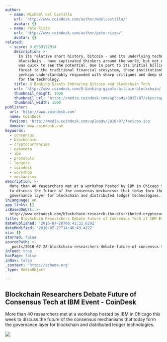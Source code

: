 ```yaml
---
author:
  - name: Michael del Castillo
    url: 'http://www.coindesk.com/author/mdelcastillo/'
    avatar: {}
  - name: Pete Rizzo
    url: 'http://www.coindesk.com/author/pete-rizzo/'
    avatar: {}
related:
  - score: 0.6559132934
    description: >-
      In its relative short history, bitcoin - and its underlying technology the
      blockchain - have captivated thinkers around the world, but not everyone
      was quick to see the potential. Due in part to its initial billing as a
      threat to the traditional financial ecosystem, these institutions have
      perhaps understandably responded with sharp critiques and deep skepticism
      for the technology.
    title: 8 Banking Giants Embracing Bitcoin and Blockchain Tech
    url: 'http://www.coindesk.com/8-banking-giants-bitcoin-blockchain/'
    thumbnail_height: 1000
    thumbnail_url: 'https://media.coindesk.com/uploads/2015/07/skyscrapers.jpg'
    thumbnail_width: 1500
publisher:
  url: 'http://www.coindesk.com'
  name: CoinDesk
  favicon: 'http://media.coindesk.com/uploads/2016/07/favicon.ico'
  domain: www.coindesk.com
keywords:
  - consensus
  - blockchain
  - cryptocurrencies
  - nakamoto
  - ibm
  - protocols
  - ledgers
  - coindesk
  - workshop
  - mechanisms
description: >-
  More than 40 researchers met at a workshop hosted by IBM in Chicago this week
  to discuss the future of the consensus mechanisms that today form the
  governance layer for blockchain and distributed ledger technologies.
inLanguage: en
app_links: []
isBasedOnUrl: >-
  http://www.coindesk.com/blockchain-research-ibm-distributed-cryptocurrencies-consensus-ledgers/
title: Blockchain Researchers Debate Future of Consensus Tech at IBM Event - CoinDesk
datePublished: '2016-07-28T06:42:32.629Z'
dateModified: '2016-07-27T14:46:43.422Z'
via: {}
starred: false
sourcePath: >-
  _posts/2016-07-28-blockchain-researchers-debate-future-of-consensus-tech-at-ib.md
inFeed: true
hasPage: false
inNav: false
_context: 'http://schema.org'
_type: MediaObject

---
```

<article style=""><h1>Blockchain Researchers Debate Future of Consensus Tech at IBM Event - CoinDesk</h1><p>More than 40 researchers met at a workshop hosted by IBM in Chicago this week to discuss the future of the consensus mechanisms that today form the governance layer for blockchain and distributed ledger technologies.</p><img src="http://media.coindesk.com/2014/07/coindesk-logo.png" /></article>